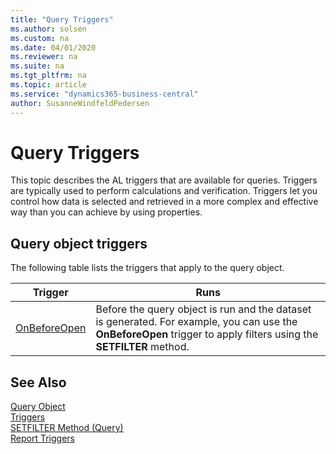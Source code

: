 ```yaml
---
title: "Query Triggers"
ms.author: solsen
ms.custom: na
ms.date: 04/01/2020
ms.reviewer: na
ms.suite: na
ms.tgt_pltfrm: na
ms.topic: article
ms.service: "dynamics365-business-central"
author: SusanneWindfeldPedersen
---
```


# Query Triggers
This topic describes the AL triggers that are available for queries. Triggers are typically used to perform calculations and verification. Triggers let you control how data is selected and retrieved in a more complex and effective way than you can achieve by using properties.  

## Query object triggers  
 The following table lists the triggers that apply to the query object.  

|Trigger|Runs|  
|-------------|--------------|  
|[OnBeforeOpen](devenv-onbeforeopen-trigger.md)|Before the query object is run and the dataset is generated. For example, you can use the **OnBeforeOpen** trigger to apply filters using the **SETFILTER** method.|  

## See Also  
[Query Object](../devenv-query-object.md)  
[Triggers](devenv-triggers.md)  
[SETFILTER Method (Query)](../methods/devenv-setfilter-method-query.md)  
[Report Triggers](devenv-report-triggers.md)  

